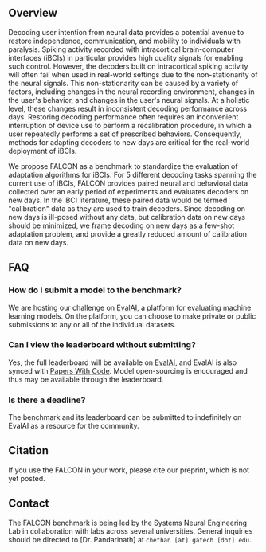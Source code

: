 <!-- <div style="margin-bottom:1em"> -->
<!-- <iframe width="560" height="315" src="https://www.youtube.com/embed/o7dvFLHb5AY" frameborder="0" allow="accelerometer; autoplay; clipboard-write; encrypted-media; gyroscope; picture-in-picture" allowfullscreen></iframe> -->
<!-- </div> -->
## Overview

Decoding user intention from neural data provides a potential avenue to restore independence, communication, and mobility to individuals with paralysis. Spiking activity recorded with intracortical brain-computer interfaces (iBCIs) in particular provides high quality signals for enabling such control. However, the decoders built on intracortical spiking activity will often fail when used in real-world settings due to the non-stationarity of the neural signals. This non-stationarity can be caused by a variety of factors, including changes in the neural recording environment, changes in the user's behavior, and changes in the user's neural signals. At a holistic level, these changes result in inconsistent decoding performance across days. Restoring decoding performance often requires an inconvenient interruption of device use to perform a recalibration procedure, in which a user repeatedly performs a set of prescribed behaviors. Consequently, methods for adapting decoders to new days are critical for the real-world deployment of iBCIs.

We propose FALCON as a benchmark to standardize the evaluation of adaptation algorithms for iBCIs. For 5 different decoding tasks spanning the current use of iBCIs, FALCON provides paired neural and behavioral data collected over an early period of experiments and evaluates decoders on new days. In the iBCI literature, these paired data would be termed "calibration" data as they are used to train decoders. Since decoding on new days is ill-posed without any data, but calibration data on new days should be minimized, we frame decoding on new days as a few-shot adaptation problem, and provide a greatly reduced amount of calibration data on new days.

<!-- - [Read about FALCON in our technical paper](). -->
<!-- - [Join the mailing list for updates](https://forms.gle/o7BejfJ2S9hqJpM28). -->
<!-- - [See our Cosyne '21 announcement](https://www.youtube.com/watch?v=o7dvFLHb5AY). -->
<!-- - [Join our Slack workspace](https://neurallatents.slack.com). Please email `fpei6 [at] gatech [dot] edu` for an invite link. -->

## FAQ
### How do I submit a model to the benchmark?
We are hosting our challenge on [EvalAI](), a platform for evaluating machine learning models. On the platform, you can choose to make private or public submissions to any or all of the individual datasets.

### Can I view the leaderboard without submitting?
Yes, the full leaderboard will be available on [EvalAI](), and EvalAI is also synced with [Papers With Code](https://paperswithcode.com/). Model open-sourcing is encouraged and thus may be available through the leaderboard.

### Is there a deadline?
The benchmark and its leaderboard can be submitted to indefinitely on EvalAI as a resource for the community. 

## Citation
If you use the FALCON in your work, please cite our preprint, which is not yet posted.

## Contact
The FALCON benchmark is being led by the Systems Neural Engineering Lab in collaboration with labs across several universities. General inquiries should be directed to [Dr. Pandarinath] at `chethan [at] gatech [dot] edu`.
